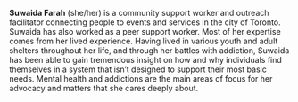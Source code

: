 **Suwaida Farah** (she/her) is a community support worker and outreach facilitator connecting people to events and services in the city of Toronto. Suwaida has also worked as a peer support worker. Most of her expertise comes from her lived experience. Having lived in various youth and adult shelters throughout her life, and through her battles with addiction, Suwaida has been able to gain tremendous insight on how and why individuals find themselves in a system that isn’t designed to support their most basic needs. Mental health and addictions are the main areas of focus for her advocacy and matters that she cares deeply about.